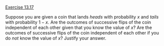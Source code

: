 [Exercise 13.17](ex_17/)

Suppose you are given a coin that lands ${heads}$ with probability $x$
and ${tails}$ with probability $1 - x$. Are the outcomes of successive
flips of the coin independent of each other given that you know the
value of $x$? Are the outcomes of successive flips of the coin
independent of each other if you do *not* know the value of
$x$? Justify your answer.
